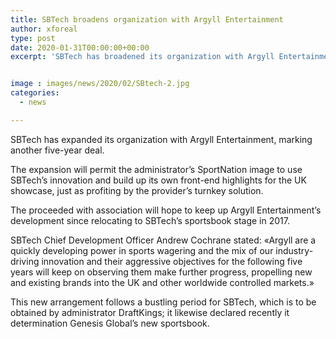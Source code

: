 ```yaml
---
title: SBTech broadens organization with Argyll Entertainment
author: xforeal 
type: post
date: 2020-01-31T00:00:00+00:00
excerpt: 'SBTech has broadened its organization with Argyll Entertainment, marking another five-year deal '


image : images/news/2020/02/SBtech-2.jpg
categories:
  - news

---
```

SBTech has expanded its organization with Argyll Entertainment, marking another five-year deal.

The expansion will permit the administrator&#8217;s SportNation image to use SBTech&rsquo;s innovation and build up its own front-end highlights for the UK showcase, just as profiting by the provider&#8217;s turnkey solution.

The proceeded with association will hope to keep up Argyll Entertainment&#8217;s development since relocating to SBTech&#8217;s sportsbook stage in 2017.

SBTech Chief Development Officer Andrew Cochrane stated: &#171;Argyll are a quickly developing power in sports wagering and the mix of our industry-driving innovation and their aggressive objectives for the following five years will keep on observing them make further progress, propelling new and existing brands into the UK and other worldwide controlled markets.&#187;

This new arrangement follows a bustling period for SBTech, which is to be obtained by administrator DraftKings; it likewise declared recently it determination Genesis Global&#8217;s new sportsbook.